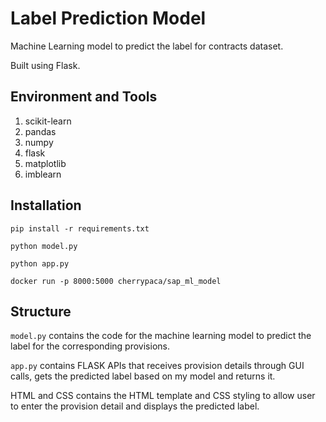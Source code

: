 # Label Prediction Model

Machine Learning model to predict the label for contracts dataset.

Built using Flask.

## Environment and Tools
1. scikit-learn
2. pandas
3. numpy
4. flask
5. matplotlib
6. imblearn

## Installation
```
pip install -r requirements.txt
```
```
python model.py
```
```
python app.py
```
```
docker run -p 8000:5000 cherrypaca/sap_ml_model
```
## Structure
```model.py``` contains the code for the machine learning model to predict the label for the corresponding provisions.

```app.py``` contains FLASK APIs that receives provision details through GUI calls, gets the predicted label based on my model and returns it.

HTML and CSS contains the HTML template and CSS styling to allow user to enter the provision detail and displays the predicted label.